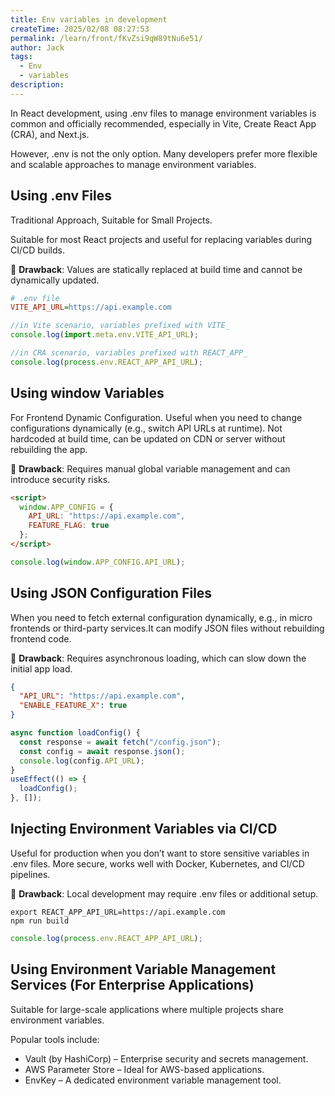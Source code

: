 ```yaml
---
title: Env variables in development
createTime: 2025/02/08 08:27:53
permalink: /learn/front/fKvZsi9qW89tNu6e51/
author: Jack
tags:
  - Env
  - variables
description: 
---
```


In React development, using .env files to manage environment variables is common and officially recommended, especially in Vite, Create React App (CRA), and Next.js.

However, .env is not the only option. Many developers prefer more flexible and scalable approaches to manage environment variables.

## Using .env Files

Traditional Approach, Suitable for Small Projects.

Suitable for most React projects and useful for replacing variables during CI/CD builds.

📌 **Drawback**: Values are statically replaced at build time and cannot be dynamically updated.
```ini
# .env file
VITE_API_URL=https://api.example.com
```

```JavaScript
//in Vite scenario, variables prefixed with VITE_
console.log(import.meta.env.VITE_API_URL);

//in CRA scenario, variables prefixed with REACT_APP_ 
console.log(process.env.REACT_APP_API_URL);
```

## Using window Variables

For Frontend Dynamic Configuration. Useful when you need to change configurations dynamically (e.g., switch API URLs at runtime). Not hardcoded at build time, can be updated on CDN or server without rebuilding the app.

📌 **Drawback**: Requires manual global variable management and can introduce security risks.

```HTML
<script>
  window.APP_CONFIG = {
    API_URL: "https://api.example.com",
    FEATURE_FLAG: true
  };
</script>
```

```JavaScript
console.log(window.APP_CONFIG.API_URL);
```

## Using JSON Configuration Files

When you need to fetch external configuration dynamically, e.g., in micro frontends or third-party services.It can modify JSON files without rebuilding frontend code.

📌 **Drawback**: Requires asynchronous loading, which can slow down the initial app load.

```json
{
  "API_URL": "https://api.example.com",
  "ENABLE_FEATURE_X": true
}
```
```JavaScript
async function loadConfig() {
  const response = await fetch("/config.json");
  const config = await response.json();
  console.log(config.API_URL);
}
useEffect(() => {
  loadConfig();
}, []);
```

## Injecting Environment Variables via CI/CD

Useful for production when you don’t want to store sensitive variables in .env files. More secure, works well with Docker, Kubernetes, and CI/CD pipelines.

📌 **Drawback**: Local development may require .env files or additional setup.

```shell
export REACT_APP_API_URL=https://api.example.com
npm run build
```

```JavaScript
console.log(process.env.REACT_APP_API_URL);
```

## Using Environment Variable Management Services (For Enterprise Applications)

Suitable for large-scale applications where multiple projects share environment variables.

Popular tools include:
- Vault (by HashiCorp) – Enterprise security and secrets management.
- AWS Parameter Store – Ideal for AWS-based applications.
- EnvKey – A dedicated environment variable management tool.